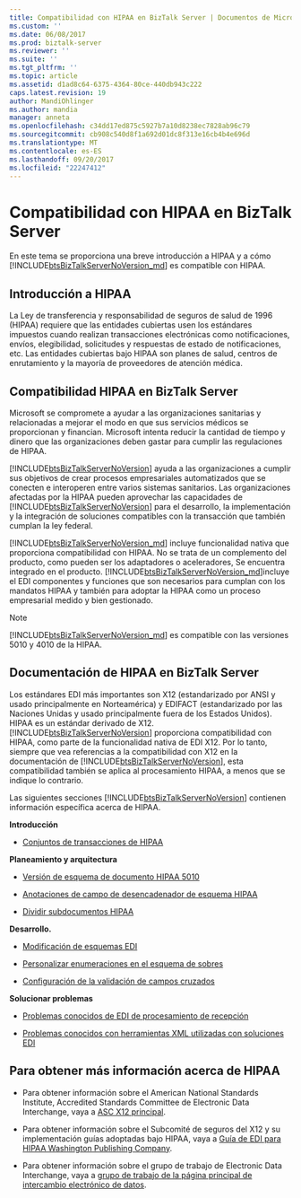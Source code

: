 ```yaml
---
title: Compatibilidad con HIPAA en BizTalk Server | Documentos de Microsoft
ms.custom: ''
ms.date: 06/08/2017
ms.prod: biztalk-server
ms.reviewer: ''
ms.suite: ''
ms.tgt_pltfrm: ''
ms.topic: article
ms.assetid: d1ad8c64-6375-4364-80ce-440db943c222
caps.latest.revision: 19
author: MandiOhlinger
ms.author: mandia
manager: anneta
ms.openlocfilehash: c34dd17ed875c5927b7a10d8238ec7828ab96c79
ms.sourcegitcommit: cb908c540d8f1a692d01dc8f313e16cb4b4e696d
ms.translationtype: MT
ms.contentlocale: es-ES
ms.lasthandoff: 09/20/2017
ms.locfileid: "22247412"
---
```

# <a name="hipaa-support-in-biztalk-server"></a>Compatibilidad con HIPAA en BizTalk Server
En este tema se proporciona una breve introducción a HIPAA y a cómo [!INCLUDE[btsBizTalkServerNoVersion_md](../includes/btsbiztalkservernoversion-md.md)] es compatible con HIPAA.  
  
## <a name="introduction-to-hipaa"></a>Introducción a HIPAA  
 La Ley de transferencia y responsabilidad de seguros de salud de 1996 (HIPAA) requiere que las entidades cubiertas usen los estándares impuestos cuando realizan transacciones electrónicas como notificaciones, envíos, elegibilidad, solicitudes y respuestas de estado de notificaciones, etc. Las entidades cubiertas bajo HIPAA son planes de salud, centros de enrutamiento y la mayoría de proveedores de atención médica.  
  
## <a name="hipaa-support-in-biztalk-server"></a>Compatibilidad HIPAA en BizTalk Server  
 Microsoft se compromete a ayudar a las organizaciones sanitarias y relacionadas a mejorar el modo en que sus servicios médicos se proporcionan y financian. Microsoft intenta reducir la cantidad de tiempo y dinero que las organizaciones deben gastar para cumplir las regulaciones de HIPAA.  
  
 [!INCLUDE[btsBizTalkServerNoVersion](../includes/btsbiztalkservernoversion-md.md)] ayuda a las organizaciones a cumplir sus objetivos de crear procesos empresariales automatizados que se conecten e interoperen entre varios sistemas sanitarios. Las organizaciones afectadas por la HIPAA pueden aprovechar las capacidades de [!INCLUDE[btsBizTalkServerNoVersion](../includes/btsbiztalkservernoversion-md.md)] para el desarrollo, la implementación y la integración de soluciones compatibles con la transacción que también cumplan la ley federal.  
  
[!INCLUDE[btsBizTalkServerNoVersion_md](../includes/btsbiztalkservernoversion-md.md)] incluye funcionalidad nativa que proporciona compatibilidad con HIPAA. No se trata de un complemento del producto, como pueden ser los adaptadores o aceleradores, Se encuentra integrado en el producto. [!INCLUDE[btsBizTalkServerNoVersion_md](../includes/btsbiztalkservernoversion-md.md)]incluye el EDI componentes y funciones que son necesarios para cumplan con los mandatos HIPAA y también para adoptar la HIPAA como un proceso empresarial medido y bien gestionado.  
  
> [!NOTE]
>  [!INCLUDE[btsBizTalkServerNoVersion_md](../includes/btsbiztalkservernoversion-md.md)] es compatible con las versiones 5010 y 4010 de la HIPAA.  
  
## <a name="hipaa-documentation-in-biztalk-server"></a>Documentación de HIPAA en BizTalk Server  
 Los estándares EDI más importantes son X12 (estandarizado por ANSI y usado principalmente en Norteamérica) y EDIFACT (estandarizado por las Naciones Unidas y usado principalmente fuera de los Estados Unidos). HIPAA es un estándar derivado de X12. [!INCLUDE[btsBizTalkServerNoVersion](../includes/btsbiztalkservernoversion-md.md)] proporciona compatibilidad con HIPAA, como parte de la funcionalidad nativa de EDI X12. Por lo tanto, siempre que vea referencias a la compatibilidad con X12 en la documentación de [!INCLUDE[btsBizTalkServerNoVersion](../includes/btsbiztalkservernoversion-md.md)], esta compatibilidad también se aplica al procesamiento HIPAA, a menos que se indique lo contrario.  
  
 Las siguientes secciones [!INCLUDE[btsBizTalkServerNoVersion](../includes/btsbiztalkservernoversion-md.md)] contienen información específica acerca de HIPAA.  
  
 **Introducción**  
  
-   [Conjuntos de transacciones de HIPAA](../core/hipaa-transaction-sets.md)  
  
 **Planeamiento y arquitectura**  
  
-   [Versión de esquema de documento HIPAA 5010](../core/hipaa-document-schema-version-5010.md)  
  
-   [Anotaciones de campo de desencadenador de esquema HIPAA](../core/hipaa-schema-trigger-field-annotations.md)  
  
-   [Dividir subdocumentos HIPAA](../core/splitting-hipaa-subdocuments.md)  
  
 **Desarrollo.**  
  
-   [Modificación de esquemas EDI](../core/modifying-edi-schemas.md) 

- [Personalizar enumeraciones en el esquema de sobres](../core/customizing-enumerations-in-the-envelope-schema.md)

- [Configuración de la validación de campos cruzados](../core/configuring-cross-field-validation.md)

  
 **Solucionar problemas**  
  
-   [Problemas conocidos de EDI de procesamiento de recepción](../core/known-issues-with-edi-receive-processing.md)  
  
-   [Problemas conocidos con herramientas XML utilizadas con soluciones EDI](../core/known-issues-with-xml-tools-used-with-edi-solutions.md)  
  
## <a name="more-information-about-hipaa"></a>Para obtener más información acerca de HIPAA  
  
-   Para obtener información sobre el American National Standards Institute, Accredited Standards Committee de Electronic Data Interchange, vaya a [ASC X12 principal](http://www.x12.org/).  
  
-   Para obtener información sobre el Subcomité de seguros del X12 y su implementación guías adoptadas bajo HIPAA, vaya a [Guía de EDI para HIPAA Washington Publishing Company](http://www.wpc-edi.com/).
  
-   Para obtener información sobre el grupo de trabajo de Electronic Data Interchange, vaya a [grupo de trabajo de la página principal de intercambio electrónico de datos](http://www.wedi.org/).